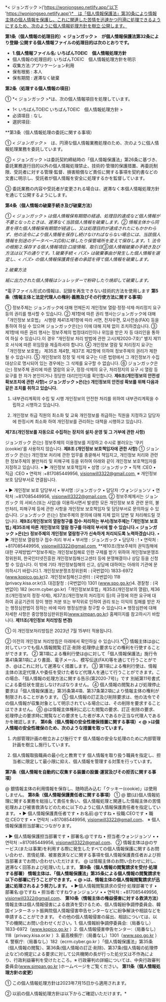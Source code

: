 *< ジョンガック >('https://wonjongseo.netlify.app/'以下 'https://wonjongseo.netlify.app')*　は「個人情報保護法」第30条により情報主体の個人情報を保護し、これに関連した苦情を迅速かつ円滑に処理できるようにするため、次のように個人情報処理方針を樹立·公開します。

**第1条（個人情報の処理目的）< ジョンガック >　が個人情報保護法第32条により登録·公開する個人情報ファイルの処理目的は次のとおりです。**

- **1.個人情報ファイル名: いちばんTOEIC　個人情報処理方針**
- 個人情報の処理目的: いちばんTOEIC　個人情報処理方針を明示
- 収集方法:アプリケーション利用
- 保有根拠 : 本人
- 保有期間 : 遅滞なく破棄

**第2条（処理する個人情報の項目）**

① *< ジョンガック >*は、次の個人情報項目を処理しています。

- 1< いちばんTOEIC いちばんTOEIC　個人情報処理方針 >
- 必須項目 : なし
- 選択項目:

**第3条（個人情報処理の委託に関する事項）

① *< ジョンガック >*　は、円滑な個人情報業務処理のため、次のように個人情報処理業務を委託しています。


② < ジョンガック >は委託契約締結時の「個人情報保護法」第26条に基づき、委託業務遂行目的以外の個人情報処理禁止、技術的·管理的保護措置、再委託制限、受託者に対する管理·監督、損害賠償など責任に関する事項を契約書などの文書に明示し、受託者が個人情報を安全に処理するかを監督しています。

③ 委託業務の内容や受託者が変更される場合は、遅滞なく本個人情報処理方針を通じて公開するようにします。

**第4条（個人情報の破棄手続き及び破棄方法）**

*① < ジョンガック > は個人情報保有期間の経過、処理目的達成など個人情報が不要となったときは、遅滞なく当該個人情報を破棄します。② 情報主体から同意を得た個人情報保有期間が経過し、又は処理目的が達成されたにもかかわらず、他の法令により個人情報を保存し続けなければならない場合には、当該個人情報を別途のデータベース(DB)に移したり保管場所を変えて保存します。1. 法令の根拠:2.保存する個人情報項目:口座情報、取引日③個人情報破棄の手続き及び方法は以下の通りです。1.破棄手続 < バズ> は破棄事由が発生した個人情報を選定し、< バズ> の個人情報保護責任者の承認を得て個人情報を破棄します。*

*2.破棄方法*

*紙に出力された個人情報はシュレッダーで粉砕したり焼却して破棄します。*

*電子ファイル形式の情報は、記録を再生できない技術的方法を使用します
**第5条（情報主体と法定代理人の権利·義務及びその行使方法に関する事項）**

① 정보주체는 ジョンガック에 대해 언제든지 개인정보 열람·정정·삭제·처리정지 요구 등의 권리를 행사할 수 있습니다.
② 제1항에 따른 권리 행사는ジョンガック에 대해 「개인정보 보호법」 시행령 제41조제1항에 따라 서면, 전자우편, 모사전송(FAX) 등을 통하여 하실 수 있으며 ジョンガック은(는) 이에 대해 지체 없이 조치하겠습니다.
③ 제1항에 따른 권리 행사는 정보주체의 법정대리인이나 위임을 받은 자 등 대리인을 통하여 하실 수 있습니다.이 경우 “개인정보 처리 방법에 관한 고시(제2020-7호)” 별지 제11호 서식에 따른 위임장을 제출하셔야 합니다.
④ 개인정보 열람 및 처리정지 요구는 「개인정보 보호법」 제35조 제4항, 제37조 제2항에 의하여 정보주체의 권리가 제한 될 수 있습니다.
⑤ 개인정보의 정정 및 삭제 요구는 다른 법령에서 그 개인정보가 수집 대상으로 명시되어 있는 경우에는 그 삭제를 요구할 수 없습니다.
⑥ ジョンガック은(는) 정보주체 권리에 따른 열람의 요구, 정정·삭제의 요구, 처리정지의 요구 시 열람 등 요구를 한 자가 본인이거나 정당한 대리인인지를 확인합니다.
**제6조(개인정보의 안전성 확보조치에 관한 사항)< ジョンガック >은(는) 개인정보의 안전성 확보를 위해 다음과 같은 조치를 취하고 있습니다.**
1. 내부관리계획의 수립 및 시행
개인정보의 안전한 처리를 위하여 내부관리계획을 수립하고 시행하고 있습니다.

2. 개인정보 취급 직원의 최소화 및 교육
개인정보를 취급하는 직원을 지정하고 담당자에 한정시켜 최소화 하여 개인정보를 관리하는 대책을 시행하고 있습니다.

**제7조(개인정보를 자동으로 수집하는 장치의 설치·운영 및 그 거부에 관한 사항)**

ジョンガック 은(는) 정보주체의 이용정보를 저장하고 수시로 불러오는 ‘쿠키(cookie)’를 사용하지 않습니다.
**제8조 (개인정보 보호책임자에 관한 사항)**
① ジョンガック 은(는) 개인정보 처리에 관한 업무를 총괄해서 책임지고, 개인정보 처리와 관련한 정보주체의 불만처리 및 피해구제 등을 위하여 아래와 같이 개인정보 보호책임자를 지정하고 있습니다.
• ▶ 개인정보 보호책임자
• 성명 :ジョンガック
• 직책 :CEO
• 직급 :CEO
• 연락처 :+817085449956, visionwill3322@gmail.com,
※ 개인정보 보호 담당부서로 연결됩니다.

• ▶ 개인정보 보호 담당부서
• 부서명 :ジョンガック
• 담당자 :ウォンジョンソ
• 연락처 :+817085449956, visionwill3322@gmail.com,
② 정보주체께서는 ジョンガック 의 서비스(또는 사업)을 이용하시면서 발생한 모든 개인정보 보호 관련 문의, 불만처리, 피해구제 등에 관한 사항을 개인정보 보호책임자 및 담당부서로 문의하실 수 있습니다. ジョンガック 은(는) 정보주체의 문의에 대해 지체 없이 답변 및 처리해드릴 것입니다.
**제9조(개인정보의 열람청구를 접수·처리하는 부서)정보주체는 ｢개인정보 보호법｣ 제35조에 따른 개인정보의 열람 청구를 아래의 부서에 할 수 있습니다.< ジョンガック >은(는) 정보주체의 개인정보 열람청구가 신속하게 처리되도록 노력하겠습니다.**
• ▶ 개인정보 열람청구 접수·처리 부서
• 부서명 : ジョンガック
• 담당자 : !
• 연락처 : +817085449956, visionwill3322@gmail.com,
**제10조(정보주체의 권익침해에 대한 구제방법)**정보주체는 개인정보침해로 인한 구제를 받기 위하여 개인정보분쟁조정위원회, 한국인터넷진흥원 개인정보침해신고센터 등에 분쟁해결이나 상담 등을 신청할 수 있습니다. 이 밖에 기타 개인정보침해의 신고, 상담에 대하여는 아래의 기관에 문의하시기 바랍니다.1. 개인정보분쟁조정위원회 : (국번없이) 1833-6972 (www.kopico.go.kr)2. 개인정보침해신고센터 : (국번없이) 118 (privacy.kisa.or.kr)3. 대검찰청 : (국번없이) 1301 (www.spo.go.kr)4. 경찰청 : (국번없이) 182 (ecrm.cyber.go.kr)「개인정보보호법」제35조(개인정보의 열람), 제36조(개인정보의 정정·삭제), 제37조(개인정보의 처리정지 등)의 규정에 의한 요구에 대 하여 공공기관의 장이 행한 처분 또는 부작위로 인하여 권리 또는 이익의 침해를 받은 자는 행정심판법이 정하는 바에 따라 행정심판을 청구할 수 있습니다.※ 행정심판에 대해 자세한 사항은 중앙행정심판위원회(www.simpan.go.kr) 홈페이지를 참고하시기 바랍니다.
**제11조(개인정보 처리방침 변경)**

① 이 개인정보처리방침은 2023년 7월 15부터 적용됩니다.

② 이전의 개인정보 처리방침은 아래에서 확인하실 수 있습니다.*① 情報主体は@に対していつでも個人情報閲覧·訂正·削除·処理停止要求などの権利を行使することができます。
② 第1項による権利行使は@に対して「個人情報保護法」施行令第41条第1項により書面、電子メール、模写伝送(FAX)等を通じて行うことができ、@はこれに対して遅滞なく措置します。
③ 第1項による権利行使は、情報主体の法定代理人や委任を受けた者など代理人を通じて行うことができます。この場合、「個人情報の処理方法に関する告示(第2020-7号)」です 別紙第11号書式による委任状を提出しなければなりません。
④ 個人情報の閲覧および処理停止要求は「個人情報保護法」第35条第4項、第37条第2項により情報主体の権利が制限されることがあります。
⑤ 個人情報の訂正及び削除要求は、他の法令でその個人情報が収集対象として明示されている場合には、その削除を要求することはできません。
⑥ @は情報主体権利に応じた閲覧の要求、訂正·削除の要求、処理停止の要求時に閲覧などの要求をした者が本人であるか正当な代理人であるかを確認します。
**第6条（個人情報の安全性確保措置に関する事項）< @ >は個人情報の安全性確保のため、次のような措置を取っています。**
1. 内部管理計画の樹立および施行です
個人情報の安全な処理のために内部管理計画を樹立し施行しています。

2. 個人情報取扱職員の最小化と教育です
個人情報を取り扱う職員を指定し、担当者に限定して最小限に抑え、個人情報を管理する対策を行っています。

**第7条（個人情報を自動的に収集する装置の設置·運営及びその拒否に関する事項）**

@ 銀情報主体の利用情報を保存し、随時読み込む「クッキー(cookie)」は使用しません。
**第8条（個人情報保護責任者に関する事項）**
① @ 銀(は)個人情報処理に関する業務を総括して責任を負い、個人情報処理と関連した情報主体の苦情処理および被害救済などのために以下のように個人情報保護責任者を指定しています。
• ▶ 個人情報保護責任者です
• お名前:@ですね
• 役職:CEOです
• 職位:CEOです
• • 연락처 :+817085449956, visionwill3322@gmail.com、
※ 個人情報保護担当部署につながります。

• ▶ 個人情報保護担当部署です
• 部署名:@ですね
• 担当者:ウォンジョンソ
• • 연락처 :+817085449956, visionwill3322@gmail.com、
② 情報主体は@のサービス(または事業)を利用する際に発生したすべての個人情報保護に関するお問い合わせ、苦情処理、被害救済などに関する事項を個人情報保護責任者および担当部署までお問い合わせいただけます。 @ は情報主体のお問い合わせに対し、遅滞なく回答および処理いたします。
**第9条（個人情報の閲覧請求を受付·処理する部署） 情報主体は、「個人情報保護法」第35条による個人情報の閲覧請求を以下の部署に行うことができます。< @ >は、情報主体の個人情報閲覧請求が迅速に処理されるよう努力します。**
• ▶個人情報閲覧請求の受付·処理部署です
• 部署名:@ですね
• 担当者:ですねウォンジョンソ
• • 연락처 : +817085449956, visionwill3322@gmail.com、
**第10条（情報主体の権益侵害に対する救済方法）** 情報主体は個人情報侵害による救済を受けるため、個人情報紛争調停委員会、韓国インターネット振興院個人情報侵害申告センターなどに紛争解決や相談などを申請することができます。 その他の個人情報侵害の届出、相談については、以下の機関にお問い合わせください。1. 個人情報紛争調停委員会:（局番なし）1833-6972（www.kopico.go.kr ）2. 個人情報侵害申告センター:（局番なし）118（privacy.kisa.or.kr ）3. 最高検察庁:（局番なし）1301（www.spo.go.kr ）4. 警察庁:（局番なし）182（ecrm.cyber.go.kr ）「個人情報保護法」第35条（個人情報の閲覧）、第36条(個人情報の訂正·削除)、第37条(個人情報の処理停止など)の規定による要求に対して公共機関の長が行った処分又は不作為により、行政利益審判を受けたところ。※ 行政審判の詳細については、中央行政審判委員会(www.simpan.go.kr )ホームページをご覧ください。
**第11条（個人情報処理方針の変更）**

① この個人情報処理方針は2023年7月15日から適用されます。

② 以前の個人情報処理方針は以下からご確認いただけます。*
